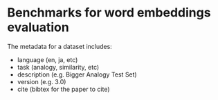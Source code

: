 # Benchmarks for word embeddings evaluation

The metadata for a dataset includes:

* language (en, ja, etc)
* task (analogy, similarity, etc)
* description (e.g. Bigger Analogy Test Set)
* version (e.g. 3.0)
* cite (bibtex for the paper to cite)
